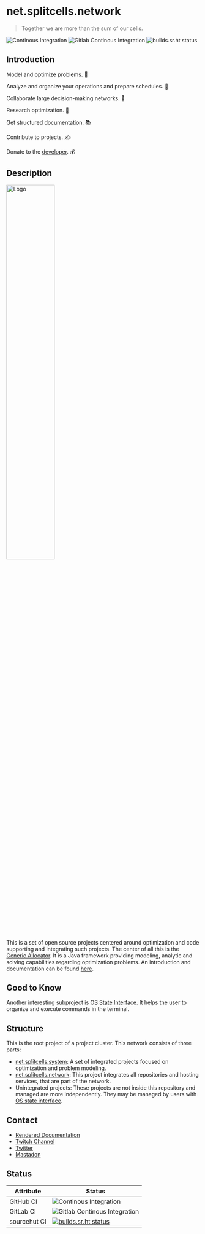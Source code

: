 # net.splitcells.network

> Together we are more than the sum of our cells.

![Continous Integration](https://github.com/www-splitcells-net/net.splitcells.network/workflows/Continous%20Integration/badge.svg)
![Gitlab Continous Integration](https://gitlab.com/splitcells-net/net.splitcells.network/badges/master/pipeline.svg)
![builds.sr.ht status](https://builds.sr.ht/~splitcells-net/net.splitcells.svg)

## Introduction

Model and optimize problems. 🚀

Analyze and organize your operations and prepare schedules. 🔬

Collaborate large decision-making networks. 🤝

Research optimization. 🔭

Get structured documentation. 📚

Contribute to projects. ✍

Donate to the [developer](https://www.patreon.com/splitcells_net). 💰

## Description

<img src="http://splitcells.net/net/splitcells/martins/avots/website/images/license.standard/net.splitcells.network.logo.jpg" width="50%" alt="Logo"/>

This is a set of open source projects centered around optimization and code supporting and integrating such projects.
The center of all this is the [Generic Allocator](./projects/net.splitcells.gel). It is a Java framework providing
modeling, analytic and solving capabilities regarding optimization problems. An introduction and documentation can be
found [here](http://splitcells.net/net/splitcells/gel/index.html).

## Good to Know

Another interesting subproject is [OS State Interface](./projects/net.splitcells.os.state.interface).
It helps the user to organize and execute commands in the terminal. 

## Structure

This is the root project of a project cluster. This network consists of three parts:

* [net.splitcells.system](./projects/net.splitcells.system/README.md):
  A set of integrated projects focused on optimization and problem modeling.
* [net.splitcells.network](http://splitcells.net):
  This project integrates all repositories and hosting services, that are part of the network.
* Unintegrated projects:
  These projects are not inside this repository and managed are more independently.
  They may be managed by users with [OS state interface](./projects/net.splitcells.os.state.interface/README.md).

## Contact

* [Rendered Documentation](http://splitcells.net/net/splitcells/index.html)
* [Twitch Channel](https://www.twitch.tv/splitcellsnet)
* [Twitter](https://twitter.com/splitcells)
* [Mastadon](https://fosstodon.org/@splitcells)

## Status

| Attribute | Status |
| --- | --- |
| GitHub CI | ![Continous Integration](https://github.com/www-splitcells-net/net.splitcells.network/workflows/Continous%20Integration/badge.svg) |
| GitLab CI | ![Gitlab Continous Integration](https://gitlab.com/splitcells-net/net.splitcells.network/badges/master/pipeline.svg) |
| sourcehut CI | [![builds.sr.ht status](https://builds.sr.ht/~splitcells-net/net.splitcells.svg)](https://builds.sr.ht/~splitcells-net/net.splitcells.network?) |
